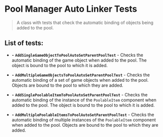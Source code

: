 ﻿# Pool Manager Auto Linker Tests

> A class with tests that check the automatic binding of objects being added to the pool.

## List of tests:

- **-** **`AddSingleGameObjectToPoolAutoSetParentPoolTest`** - Checks the automatic binding of the game object when added to the pool. The object is bound to the pool to which it is added.


- **-** **`AddMultipleGameObjectsToPoolAutoSetParentPoolTest`** - Checks the automatic binding of a set of game objects when added to the pool. Objects are bound to the pool to which they are added.


- **-** **`AddSinglePoolableItemToPoolAutoSetParentPoolTest`** - Checks the automatic binding of the instance of the `PoolableItem` component when added to the pool. The object is bound to the pool to which it is added.


- **-** **`AddMultiplePoolableItemsToPoolAutoSetParentPoolTest`** - Checks the automatic binding of multiple instances of the `PoolableItem` component when added to the pool. Objects are bound to the pool to which they are added.
